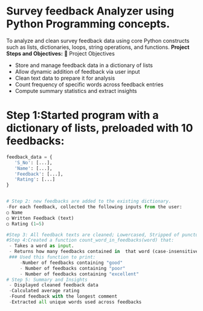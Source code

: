 # Survey feedback Analyzer using Python Programming concepts.
To analyze and clean survey feedback data using core Python constructs such as lists, dictionaries, loops, string operations, and functions.
**Project Steps and Objectives:**
 📌 Project Objectives
- Store and manage feedback data in a dictionary of lists
- Allow dynamic addition of feedback via user input
- Clean text data to prepare it for analysis
- Count frequency of specific words across feedback entries
- Compute summary statistics and extract insights

# Step 1:Started program with a dictionary of lists, preloaded with 10 feedbacks:
 ```python
feedback_data = {
    'S_No': [...],
    'Name': [...],
    'Feedback': [...],
    'Rating': [...]
}


# Step 2: new feedbacks are added to the existing dictionary.
 -For each feedback, collected the following inputs from the user: 
○ Name 
○ Written Feedback (text) 
○ Rating (1–5)

 #Step 3: All feedback texts are cleaned; Lowercased, Stripped of punctuation (!, ., ,, ?) ,Normalized for extra spaces
 #Step 4:Created a function count_word_in_feedbacks(word) that: 
  - Takes a word as input. 
  - Returns how many feedbacks contained in  that word (case-insensitive match). 
  ### Used this function to print: 
      -Number of feedbacks containing "good" 
      - Number of feedbacks containing "poor" 
      - Number of feedbacks containing "excellent"
# Step 5: Summary and Insights
  - Displayed cleaned feedback data
  -Calculated average rating
  -Found feedback with the longest comment
  -Extracted all unique words used across feedbacks



